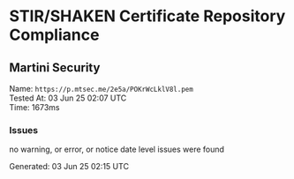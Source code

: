 # STIR/SHAKEN Certificate Repository Compliance

## Martini Security

Name: `https://p.mtsec.me/2e5a/POKrWcLklV8l.pem`\
Tested At: 03 Jun 25 02:07 UTC\
Time: 1673ms

### Issues

no warning, or error, or notice date level issues were found

Generated: 03 Jun 25 02:15 UTC
